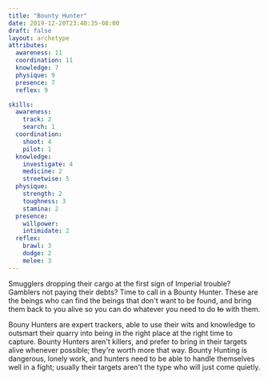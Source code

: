 ```yaml
---
title: "Bounty Hunter"
date: 2019-12-20T23:40:35-08:00
draft: false
layout: archetype
attributes:
  awareness: 11
  coordination: 11
  knowledge: 7
  physique: 9
  presence: 7
  reflex: 9

skills:
  awareness:
    track: 2
    search: 1
  coordination:
    shoot: 4
    pilot: 1
  knowledge:
    investigate: 4
    medicine: 2
    streetwise: 5
  physique:
    strength: 2
    toughness: 3
    stamina: 2
  presence:
    willpower: 
    intimidate: 2
  reflex:
    brawl: 3
    dodge: 2
    melee: 3
---
```


Smugglers dropping their cargo at the first sign of Imperial trouble? Gamblers not paying their debts? Time to call in a Bounty Hunter. These are the beings who can find the beings that don't want to be found, and bring them back to you alive so you can do whatever you need to do ~~to~~ with them.

Bouny Hunters are expert trackers, able to use their wits and knowledge to outsmart their quarry into being in the right place at the right time to capture. Bounty Hunters aren't killers, and prefer to bring in their targets alive whenever possible; they're worth more that way. Bounty Hunting is dangerous, lonely work, and hunters need to be able to handle themselves well in a fight; usually their targets aren't the type who will just come quietly.
